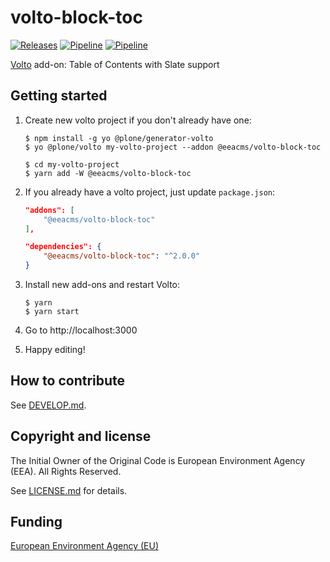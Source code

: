 # volto-block-toc
[![Releases](https://img.shields.io/github/v/release/eea/volto-block-toc)](https://github.com/eea/volto-block-toc/releases)
[![Pipeline](https://ci.eionet.europa.eu/buildStatus/icon?job=volto-addons%2Fvolto-block-toc%2Fmaster&subject=master)](https://ci.eionet.europa.eu/view/Github/job/volto-addons/job/volto-block-toc/job/master/display/redirect)
[![Pipeline](https://ci.eionet.europa.eu/buildStatus/icon?job=volto-addons%2Fvolto-block-toc%2Fdevelop&subject=develop)](https://ci.eionet.europa.eu/view/Github/job/volto-addons/job/volto-block-toc/job/develop/display/redirect)


[Volto](https://github.com/plone/volto) add-on: Table of Contents with Slate support

## Getting started

1. Create new volto project if you don't already have one:

   ```
   $ npm install -g yo @plone/generator-volto
   $ yo @plone/volto my-volto-project --addon @eeacms/volto-block-toc

   $ cd my-volto-project
   $ yarn add -W @eeacms/volto-block-toc
   ```

1. If you already have a volto project, just update `package.json`:

   ```JSON
   "addons": [
       "@eeacms/volto-block-toc"
   ],

   "dependencies": {
       "@eeacms/volto-block-toc": "^2.0.0"
   }
   ```

1. Install new add-ons and restart Volto:

   ```
   $ yarn
   $ yarn start
   ```

1. Go to http://localhost:3000

1. Happy editing!

## How to contribute

See [DEVELOP.md](https://github.com/eea/volto-block-toc/blob/master/DEVELOP.md2).

## Copyright and license

The Initial Owner of the Original Code is European Environment Agency (EEA).
All Rights Reserved.

See [LICENSE.md](https://github.com/eea/volto-block-toc/blob/master/LICENSE.md) for details.

## Funding

[European Environment Agency (EU)](http://eea.europa.eu)
